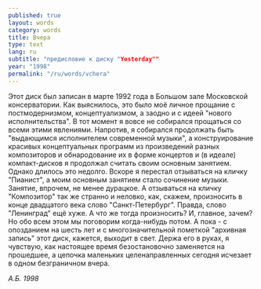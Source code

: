 ```yaml
---
published: true
layout: words
category: words
title: Вчера
type: text
lang: ru
subtitle: "предисловие к диску "Yesterday""
year: "1998"
permalink: "/ru/words/vchera"
---
```


Этот диск был записан в марте 1992 года в Большом зале Московской консерватории. Как выяснилось, это было моё личное прощание с постмодернизмом, концептуализмом, а заодно и с идеей "нового исполнительства". В тот момент я вовсе не собирался прощаться со всеми этими явлениями. Напротив, я собирался продолжать быть "выдающимся исполнителем современной музыки", а конструирование красивых концептуальных программ из произведений разных композиторов и обнародование их в форме концертов и (в идеале) компакт-дисков я продолжал считать своим основным занятием. Однако длилось это недолго. Вскоре я перестал отзываться на кличку "Пианист", а моим основным занятием стало сочинение музыки. Занятие, впрочем, не менее дурацкое. А отзываться на кличку "Композитор" так же странно и неловко, как, скажем, произносить в конце двадцатого века слово "Санкт-Петербург". Правда, слово "Ленинград" ещё хуже. А что же тогда произносить? И, главное, зачем? Но обо всем этом мы поговорим когда-нибудь потом. А пока - с опозданием на шесть лет и с многозначительной пометкой "архивная запись" этот диск, кажется, выходит в свет. Держа его в руках, я чувствую, как настоящее время безостановочно заменяется на прошедшее, а цепочка маленьких целенаправленных сегодня исчезает в одном безграничном вчера.

_А.Б. 1998_